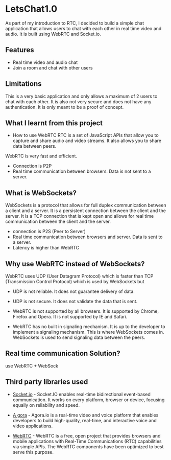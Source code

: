# LetsChat1.0

As part of my introduction to RTC, I decided to build a simple chat application that allows users to chat with each other in real time video and audio. It is built using WebRTC and Socket.io.


## Features

* Real time video and audio chat
* Join a room and chat with other users

## Limitations
This is a very basic application and only allows a maximum of 2 users to chat with each other. It is also not very secure and does not have any authentication. It is only meant to be a proof of concept.

## What I learnt from this project

* How to use WebRTC
RTC is a set of JavaScript APIs that allow you to capture and share audio and video streams. It also allows you to share data between peers. 

WebRTC is very fast and efficient.
- Connection is P2P	
- Real time communication between browsers. Data is not sent to a server.

## What is WebSockets?

WebSockets is a protocol that allows for full duplex communication between a client and a server. It is a persistent connection between the client and the server. It is a TCP connection that is kept open and allows for real time communication between the client and the server.

- connection is P2S (Peer to Server)
- Real time communication between browsers and server. Data is sent to a server.
- Latency is higher than WebRTC

## Why use WebRTC instead of WebSockets?
WebRTC uses UDP (User Datagram Protocol) which is faster than TCP (Transmission Control Protocol) which is used by WebSockets but 

- UDP is not reliable. It does not guarantee delivery of data.
- UDP is not secure. It does not validate the data that is sent.
- WebRTC is not supported by all browsers. It is supported by Chrome, Firefox and Opera. It is not supported by IE and Safari.

- WebRTC has no built in signaling mechanism. It is up to the developer to implement a signaling mechanism. This is where WebSockets comes in. WebSockets is used to send signaling data between the peers.

## Real time communication Solution?
use WebRTC + WebSock

## Third party libraries used

* [Socket.io](https://socket.io/) - Socket.IO enables real-time bidirectional event-based communication. It works on every platform, browser or device, focusing equally on reliability and speed.

* [A gora](https://www.agora.io/en/) - Agora.io is a real-time video and voice platform that enables developers to build high-quality, real-time, and interactive voice and video applications.

* [WebRTC](https://webrtc.org/) - WebRTC is a free, open project that provides browsers and mobile applications with Real-Time Communications (RTC) capabilities via simple APIs. The WebRTC components have been optimized to best serve this purpose.